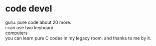 # code devel
guru.
pure code about 20 more.<br>
i can use two keyboard.<br>
computers<br>
you can learn pure C codes in my legacy room. and thanks to me by it.<br>
